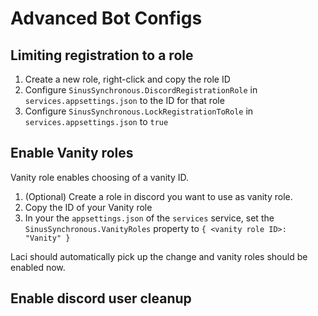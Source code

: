 # Advanced Bot Configs
## Limiting registration to a role
1. Create a new role, right-click and copy the role ID
2. Configure  ``SinusSynchronous.DiscordRegistrationRole`` in ``services.appsettings.json`` to the ID for that role
3. Configure  ``SinusSynchronous.LockRegistrationToRole`` in ``services.appsettings.json`` to ``true``

## Enable Vanity roles
Vanity role enables choosing of a vanity ID.
1. (Optional) Create a role in discord you want to use as vanity role.
2. Copy the ID of your Vanity role
3. In your the ``appsettings.json`` of the ``services`` service, set the ``SinusSynchronous.VanityRoles`` property to ``{ <vanity role ID>: "Vanity" }``

Laci should automatically pick up the change and vanity roles should be enabled now.

## Enable discord user cleanup